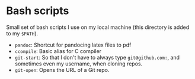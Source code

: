 # Bash scripts

Small set of bash scripts I use on my local machine (this directory is added
to my `$PATH`).

* `pandoc`:    Shortcut for pandocing latex files to pdf
* `ccompile`:  Basic alias for C compiler
* `git-start`: So that I don't have to always type `git@github.com:`, and
               sometimes even my username, when cloning repos.
* `git-open`: Opens the URL of a Git repo.

